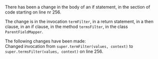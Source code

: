 There has been a change in the body of an if statement, in the section of code starting on line nr 256.
  
The change is in the invocation ```termFilter```, in a return statement, in a then clause, in an if clause, in the method ```termsFilter```, in the class ```ParentFieldMapper```.
  
The following changes have been made:  
Changed invocation from ```super.termFilter(values, context)``` to ```super.termsFilter(values, context)``` on line 256.  
